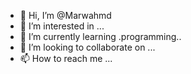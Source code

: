 - 👋 Hi, I’m @Marwahmd
- 👀 I’m interested in ...
- 🌱 I’m currently learning .programming..
- 💞️ I’m looking to collaborate on ...
- 📫 How to reach me ...

<!---
Marwahmd/Marwahmd is a ✨ special ✨ repository because its `README.md` (this file) appears on your GitHub profile.
You can click the Preview link to take a look at your changes.
--->
